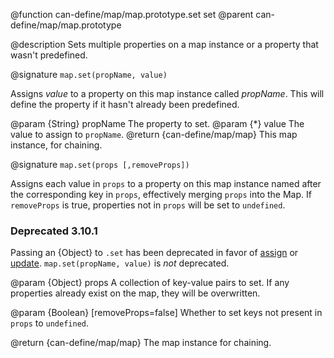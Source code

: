 @function can-define/map/map.prototype.set set
@parent can-define/map/map.prototype

@description Sets multiple properties on a map instance or a property that wasn't predefined.

@signature `map.set(propName, value)`

  Assigns _value_ to a property on this map instance called _propName_.  This will define
  the property if it hasn't already been predefined.

  @param {String} propName The property to set.
  @param {*} value The value to assign to `propName`.
  @return {can-define/map/map} This map instance, for chaining.

@signature `map.set(props [,removeProps])`

  Assigns each value in `props` to a property on this map instance named after the
  corresponding key in `props`, effectively merging `props` into the Map. If `removeProps` is true, properties not in
  `props` will be set to `undefined`.

  <section class="warnings">
    <div class="deprecated warning">
    <h3>Deprecated 3.10.1</h3>
    <div class="signature-wrapper">
    <p>Passing an {Object} to <code>.set</code> has been deprecated in favor of <a href="map.prototype.assign.html" title="Sets multiple properties on a map instance or a property that wasn't predefined.">assign</a> or <a href="map.prototype.update.html" title="Sets multiple properties on a map instance or a property that wasn't predefined.">update</a>. <code>map.set(propName, value)</code> is <em>not</em> deprecated.</p>
    </div>
    </div>
  </section>

  @param {Object} props A collection of key-value pairs to set.
  If any properties already exist on the map, they will be overwritten.

  @param {Boolean} [removeProps=false] Whether to set keys not present in `props` to `undefined`.

  @return {can-define/map/map} The map instance for chaining.
